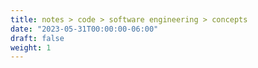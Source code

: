 ```yaml
---
title: notes > code > software engineering > concepts
date: "2023-05-31T00:00:00-06:00"
draft: false
weight: 1
---
```

